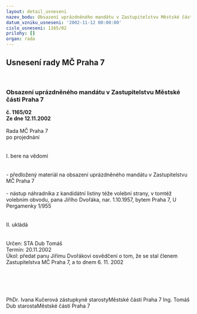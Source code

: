 ```yaml
---
layout: detail_usneseni
nazev_bodu: Obsazení uprázdněného mandátu v Zastupitelstvu Městské části Praha 7
datum_vzniku_usneseni: '2002-11-12 00:00:00'
cislo_usneseni: 1165/02
prilohy: []
organ: rada
---
```

<div id="ucUsn_pList" class="usn">
	<span><h2>Usnesení rady MČ Praha 7 </h2>
<br></span><div class="standBody">
<span><h3>Obsazení uprázdněného mandátu v Zastupitelstvu Městské části Praha 7</h3></span><div class="center">
		<strong>č. 1165/02</strong><br>
	</div>
<div class="center">
		<strong>Ze dne 12.11.2002</strong><br><br>
	</div>Rada MČ Praha 7<br>po projednání<br><br><br>I.	bere na vědomí<br><br> <br>- předložený materiál na obsazení uprázdněného mandátu v Zastupitelstvu MČ Praha 7<br><br>- nástup náhradníka z kandidátní listiny téže volební strany, v tomtéž volebním obvodu,  pana Jiřího Dvořáka, nar. 1.10.1957, bytem Praha 7, U Pergamenky 1/955<br><br><br>II.	ukládá <br><br> <br>Určen:	STA Dub Tomáš<br>Termín: 20.11.2002<br>Úkol:	předat panu Jiřímu Dvořákovi osvědčení o tom, že se stal členem Zastupitelstva MČ Praha 7, a to dnem 6. 11. 2002<br> <br><br><br> <br>	<br>PhDr. Ivana Kučerová zástupkyně starostyMěstské části Praha 7	Ing. Tomáš Dub starostaMěstské části Praha 7<br>	<br><br>
</div>
</div>